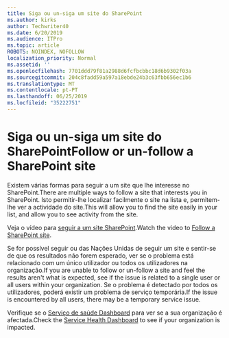 ```yaml
---
title: Siga ou un-siga um site do SharePoint
ms.author: kirks
author: Techwriter40
ms.date: 6/20/2019
ms.audience: ITPro
ms.topic: article
ROBOTS: NOINDEX, NOFOLLOW
localization_priority: Normal
ms.assetid: ''
ms.openlocfilehash: 7701ddd79f81a2988d6fcfbcbbc18d6b9302f03a
ms.sourcegitcommit: 204c8fadd59a597a18ebde24b3c63fbb656ec1b6
ms.translationtype: MT
ms.contentlocale: pt-PT
ms.lasthandoff: 06/25/2019
ms.locfileid: "35222751"
---
```

# <a name="follow-or-un-follow-a-sharepoint-site"></a><span data-ttu-id="07ef1-102">Siga ou un-siga um site do SharePoint</span><span class="sxs-lookup"><span data-stu-id="07ef1-102">Follow or un-follow a SharePoint site</span></span>

<span data-ttu-id="07ef1-103">Existem várias formas para seguir a um site que lhe interesse no SharePoint.</span><span class="sxs-lookup"><span data-stu-id="07ef1-103">There are multiple ways to follow a site that interests you in SharePoint.</span></span> <span data-ttu-id="07ef1-104">Isto permitir-lhe localizar facilmente o site na lista e, permitem-lhe ver a actividade do site.</span><span class="sxs-lookup"><span data-stu-id="07ef1-104">This will allow you to find the site easily in your list, and allow you to see activity from the site.</span></span> 

<span data-ttu-id="07ef1-105">Veja o vídeo para [seguir a um site SharePoint](https://support.office.com/en-us/article/Video-Follow-a-SharePoint-site-33DB6FA5-9528-45D7-BCC7-F9C1FAAACAE0).</span><span class="sxs-lookup"><span data-stu-id="07ef1-105">Watch the video to [Follow a SharePoint site](https://support.office.com/en-us/article/Video-Follow-a-SharePoint-site-33DB6FA5-9528-45D7-BCC7-F9C1FAAACAE0).</span></span> 

<span data-ttu-id="07ef1-106">Se for possível seguir ou das Nações Unidas de seguir um site e sentir-se de que os resultados não forem esperado, ver se o problema está relacionado com um único utilizador ou todos os utilizadores na organização.</span><span class="sxs-lookup"><span data-stu-id="07ef1-106">If you are unable to follow or un-follow a site and feel the results aren't what is expected, see if the issue is related to a single user or all users within your organization.</span></span> <span data-ttu-id="07ef1-107">Se o problema é detectado por todos os utilizadores, poderá existir um problema de serviço temporária.</span><span class="sxs-lookup"><span data-stu-id="07ef1-107">If the issue is encountered by all users, there may be a temporary service issue.</span></span> 

<span data-ttu-id="07ef1-108">Verifique se o [Serviço de saúde Dashboard](https://admin.microsoft.com/AdminPortal/Home#/servicehealth) para ver se a sua organização é afectada.</span><span class="sxs-lookup"><span data-stu-id="07ef1-108">Check the [Service Health Dashboard](https://admin.microsoft.com/AdminPortal/Home#/servicehealth) to see if your organization is impacted.</span></span>
